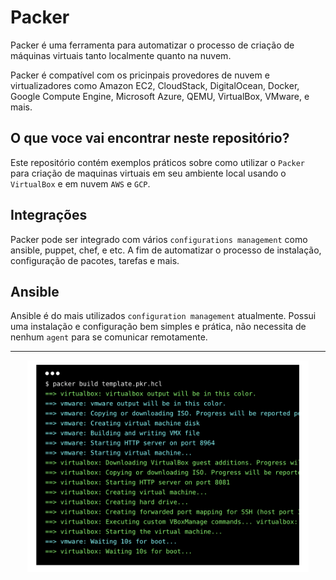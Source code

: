 # Packer

Packer é uma ferramenta para automatizar o processo de criação de máquinas virtuais tanto localmente quanto na nuvem.

Packer é compatível com os pricinpais provedores de nuvem e virtualizadores como  Amazon EC2, CloudStack, DigitalOcean, Docker, Google Compute Engine, Microsoft Azure, QEMU, VirtualBox, VMware, e mais.

## O que voce vai encontrar neste repositório?

Este repositório contém exemplos práticos sobre como utilizar o `Packer` para criação de maquinas virtuais em seu ambiente local usando o `VirtualBox` e em nuvem `AWS` e `GCP`.

## Integrações

Packer pode ser integrado com vários `configurations management` como ansible, puppet, chef, e etc. A fim de automatizar o processo de instalação, configuração de pacotes, tarefas e mais.

## Ansible

Ansible é do mais utilizados `configuration management` atualmente. Possui uma instalação e configuração bem simples e prática, não necessita de nenhum `agent` para se comunicar remotamente.

___

<p align="center" style="text-align:center;">
  <a href="https://www.packer.io">
    <img alt="HashiCorp Packer" src="packer.png" width="450" />
  </a>
</p>
